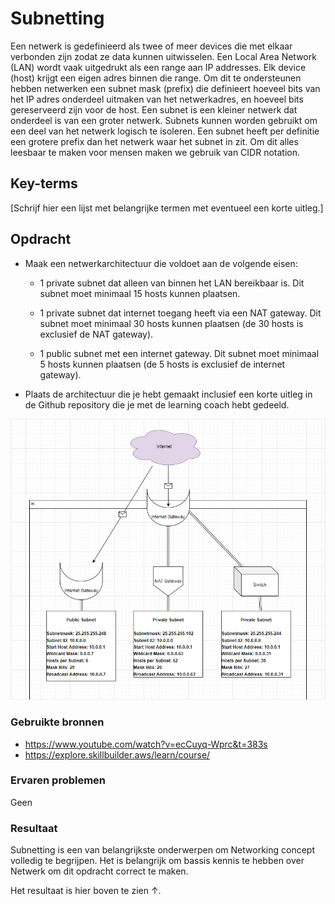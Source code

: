 # Subnetting


Een netwerk is gedefinieerd als twee of meer devices die met elkaar verbonden zijn zodat ze data kunnen uitwisselen. Een Local Area Network (LAN) wordt vaak uitgedrukt als een range aan IP addresses. Elk device (host) krijgt een eigen adres binnen die range.
Om dit te ondersteunen hebben netwerken een subnet mask (prefix) die definieert hoeveel bits van het IP adres onderdeel uitmaken van het netwerkadres, en hoeveel bits gereserveerd zijn voor de host.
Een subnet is een kleiner netwerk dat onderdeel is van een groter netwerk. Subnets kunnen worden gebruikt om een deel van het netwerk logisch te isoleren. Een subnet heeft per definitie een grotere prefix dan het netwerk waar het subnet in zit.
Om dit alles leesbaar te maken voor mensen maken we gebruik van CIDR notation.


## Key-terms
[Schrijf hier een lijst met belangrijke termen met eventueel een korte uitleg.]

## Opdracht

- Maak een netwerkarchitectuur die voldoet aan de        volgende eisen:
    
    - 1 private subnet dat alleen van binnen het LAN bereikbaar is. Dit subnet moet minimaal 15 hosts kunnen plaatsen.

    - 1 private subnet dat internet toegang heeft via een NAT gateway. Dit subnet moet minimaal 30 hosts kunnen plaatsen (de 30 hosts is exclusief de NAT gateway).
    - 1 public subnet met een internet gateway. Dit subnet moet minimaal 5 hosts kunnen plaatsen (de 5 hosts is exclusief de internet gateway).

- Plaats de architectuur die je hebt gemaakt inclusief een korte uitleg in de Github repository die je met de learning coach hebt gedeeld.


![SCREENSHOT](../00_includes/Cloud13-1.png)


### Gebruikte bronnen

- https://www.youtube.com/watch?v=ecCuyq-Wprc&t=383s
- https://explore.skillbuilder.aws/learn/course/

### Ervaren problemen

Geen

### Resultaat

Subnetting is een van belangrijkste onderwerpen om Networking concept volledig te begrijpen. Het is belangrijk om bassis kennis te hebben over Netwerk om dit opdracht correct te maken.

Het resultaat is hier boven te zien ↑.
